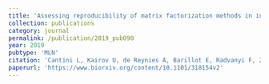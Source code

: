 ```yaml
---
title: 'Assessing reproducibility of matrix factorization methods in independent transcriptomes'
collection: publications
category: journal
permalink: /publication/2019_pub090
year: 2019
pubtype: 'MLN'
citation: 'Cantini L, Kairov U, de Reynies A, Barillot E, Radvanyi F, Zinovyev A. <a href="https://www.biorxiv.org/content/10.1101/318154v2">Assessing reproducibility of matrix factorization methods in independent transcriptomes</a>. 2019. <i>Bioinformatics</i>, accepted'
paperurl: 'https://www.biorxiv.org/content/10.1101/318154v2'
---
```


